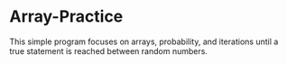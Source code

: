 # Array-Practice

This simple program focuses on arrays, probability, and iterations
until a true statement is reached between random numbers.
